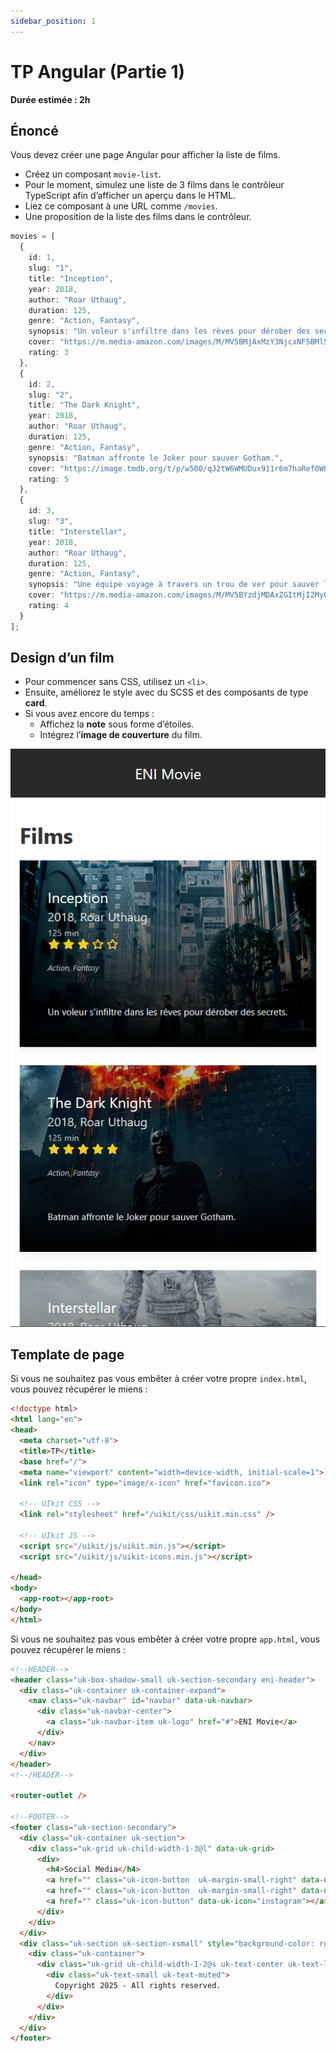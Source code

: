 ```yaml
---
sidebar_position: 1
---
```


# TP Angular (Partie 1)

**Durée estimée : 2h**

## Énoncé

Vous devez créer une page Angular pour afficher la liste de films.

- Créez un composant `movie-list`.
- Pour le moment, simulez une liste de 3 films dans le contrôleur TypeScript afin d’afficher un aperçu dans le HTML.
- Liez ce composant à une URL comme `/movies`.
- Une proposition de la liste des films dans le contrôleur.

```ts
movies = [
  {
    id: 1,
    slug: "1",
    title: "Inception",
    year: 2018,
    author: "Roar Uthaug",
    duration: 125,
    genre: "Action, Fantasy",
    synopsis: "Un voleur s'infiltre dans les rêves pour dérober des secrets.",
    cover: "https://m.media-amazon.com/images/M/MV5BMjAxMzY3NjcxNF5BMl5BanBnXkFtZTcwNTI5OTM0Mw@@._V1_.jpg",
    rating: 3
  },
  {
    id: 2,
    slug: "2",
    title: "The Dark Knight",
    year: 2018,
    author: "Roar Uthaug",
    duration: 125,
    genre: "Action, Fantasy",
    synopsis: "Batman affronte le Joker pour sauver Gotham.",
    cover: "https://image.tmdb.org/t/p/w500/qJ2tW6WMUDux911r6m7haRef0WH.jpg",
    rating: 5
  },
  {
    id: 3,
    slug: "3",
    title: "Interstellar",
    year: 2018,
    author: "Roar Uthaug",
    duration: 125,
    genre: "Action, Fantasy",
    synopsis: "Une équipe voyage à travers un trou de ver pour sauver l'humanité.",
    cover: "https://m.media-amazon.com/images/M/MV5BYzdjMDAxZGItMjI2My00ODA1LTlkNzItOWFjMDU5ZDJlYWY3XkEyXkFqcGc@._V1_FMjpg_UX1000_.jpg",
    rating: 4
  }
];
```    

## Design d’un film

- Pour commencer sans CSS, utilisez un `<li>`.
- Ensuite, améliorez le style avec du SCSS et des composants de type **card**.
- Si vous avez encore du temps :
  - Affichez la **note** sous forme d’étoiles.
  - Intégrez l’**image de couverture** du film.

![Screenshot](../img/capture-1.png)

## Template de page

Si vous ne souhaitez pas vous embêter à créer votre propre `index.html`, vous pouvez récupérer le miens :

```html
<!doctype html>
<html lang="en">
<head>
  <meta charset="utf-8">
  <title>TP</title>
  <base href="/">
  <meta name="viewport" content="width=device-width, initial-scale=1">
  <link rel="icon" type="image/x-icon" href="favicon.ico">

  <!-- UIkit CSS -->
  <link rel="stylesheet" href="/uikit/css/uikit.min.css" />

  <!-- UIkit JS -->
  <script src="/uikit/js/uikit.min.js"></script>
  <script src="/uikit/js/uikit-icons.min.js"></script>

</head>
<body>
  <app-root></app-root>
</body>
</html>

```

Si vous ne souhaitez pas vous embêter à créer votre propre `app.html`, vous pouvez récupérer le miens :

```html
<!--HEADER-->
<header class="uk-box-shadow-small uk-section-secondary eni-header">
  <div class="uk-container uk-container-expand">
    <nav class="uk-navbar" id="navbar" data-uk-navbar>
      <div class="uk-navbar-center">
        <a class="uk-navbar-item uk-logo" href="#">ENI Movie</a>
      </div>
    </nav>
  </div>
</header>
<!--/HEADER-->

<router-outlet />

<!--FOOTER-->
<footer class="uk-section-secondary">
  <div class="uk-container uk-section">
    <div class="uk-grid uk-child-width-1-3@l" data-uk-grid>
      <div>
        <h4>Social Media</h4>
        <a href="" class="uk-icon-button  uk-margin-small-right" data-uk-icon="facebook"></a>
        <a href="" class="uk-icon-button  uk-margin-small-right" data-uk-icon="twitter"></a>
        <a href="" class="uk-icon-button" data-uk-icon="instagram"></a>
      </div>
    </div>
  </div>
  <div class="uk-section uk-section-xsmall" style="background-color: rgba(0,0,0,0.15)">
    <div class="uk-container">
      <div class="uk-grid uk-child-width-1-2@s uk-text-center uk-text-left@s" data-uk-grid>
        <div class="uk-text-small uk-text-muted">
          Copyright 2025 - All rights reserved.
        </div>
      </div>
    </div>
  </div>
</footer>
```